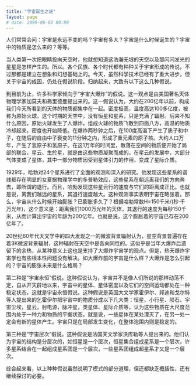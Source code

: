 ```yaml
---
title: "宇宙诞生之谜"
layout: page
# date: 2099-06-02 00:00
---
```


人们常常会问：宇宙是永远不变的吗？宇宙有多大？宇宙是什么时候诞生的？宇宙中的物质是怎么来的？等等。

当人类第一次把眼睛投向天空时，他就想知道这浩瀚无垠的天空以及那闪闪发光的星星是怎样产生的。所以。各个民族、各个时代都有种种关于宇宙形成的传说。不过那都是建立在想象和幻想基础上的。今天，虽然科学技术已经有了重大进步，但关于宇宙的成因，仍处在假说阶段。归纳起来，大致有以下这么几种假说。

到目前为止，许多科学家倾向于“宇宙大爆炸”的假说。这一观点是由美国著名天体物理学家加莫夫和弗里德曼提出来的。这一假说认为，大约在200亿年以前，构成我们今天所看到的天体的物质都集中在一起。密度极高，温度高达100多亿度，被称为原始火球。这个时期的天空中，没有恒星和星系，只是充满了辐射。后来不知什么原因，原始火球发生了人爆炸，组成火球的物质飞散到四面八方，高温的物质冷却起来，密度也开始降低。在爆炸两秒钟之后，在100度高温下产生了质子和中子，在随后的自由中子衰变的11分钟之内，形成了重元素的原子核。大约人口万年，产生了氢原子和氢原子。在这1万年的时间里，散落在空间的物质便开始了局部的联合，星云、生於星，就是由这些物质凝聚而成的。在星云的发展中，大部分气体变成了星体，其中一部分物质因受到星体引力的作用，变成了星际介质。

1929年，哈勃对24个星系进行了全面的观测和深入的研究。他发现这些星系的谱线都存在明显的女夏据物理学中的多普勒效应，这些星系在朝远离我们的方向奔去，即所谓的退行。而且，哈勃发现这些星云行的速度与它们的距离成正比。也就是说，离我们越远的星系，其退行速度越大。这种观测事实表明宇宙在略张着。那么，宇宙从什么时候开始膨胀？已膨胀多久了？根据哈勃常数H=150千米/(秒·千万光年)，这个意义是：距离我们1000万光年的天体，其退行的速度为每秒150千米，从而计算出宇宙的年龄为200亿年。也就是说，这个膨胀着的宇宙已存在200亿年了。

20世纪60年代天文学中的四大发现之一的微波背景辐射认为，星空背景普遍存在着3K微波背景辐射，这种辐射在天空中是各向同性的。这似乎是当年大爆炸后遗留下的余热，从某种意义上这也是支持了大爆炸宇宙学的观点。但是，热天爆炸宇宙学也有些根本性问题没有解决。如大爆炸前的宇宙是什么样？大爆炸是怎么引起的？宇宙的膨张未来是什么格局？

第二种是“宇宙永恒”假说。这种假说认为，宇宙并不是像人们所说的那样动荡不定，自从开天辟地以来，宇宙中的星体、星体密度以及它们的空间运动都处在一种稳定状态，这就是宇宙永恒假说。这种假说是英国大文学家霍伊尔、邦迪和戈尔特等人提出来的乞霍伊尔把宇宙中的物质分成以下几大类：恒星、小行星、陨石、宇宙尘埃，星云，射电源，脉冲星，类星体、星际介质等，认为这些物质在大尺度范围内处于一种力和物质的平衡状态。就是说，一些星体在某处湮灭了，在另一处一定会有新的星体产生。宇宙只是在局部发生变化，在整体泡围内则是稳定的。

第三种是“宇宙层次”假说。这种假说是法国天文学家沃库勒等人提出来的。他们认为宇宙的结构是分层次的，如恒星是一个层次，恒星集合组成星系是一个层次，许多星系结合在一起组成星系团是一个层次，一些星系团组成超星系才又是一个层次。

综合起来看，以上种种假说虽然说明了模式的部分道理，但还都缺乏概括性，还有继续探讨的必要。


